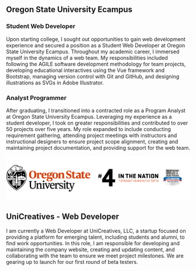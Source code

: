 ## Oregon State University Ecampus

### Student Web Developer

Upon starting college, I sought out opportunities to gain web development experience and secured a position as a Student Web Developer at Oregon State University Ecampus. Throughout my academic career, I immersed myself in the dynamics of a web team. My responsibilities included following the AGILE software development methodology for team projects, developing educational interactives using the Vue framework and Bootstrap, managing version control with Git and GitHub, and designing illustrations as SVGs in Adobe Illustrator.

### Analyst Programmer

After graduating, I transitioned into a contracted role as a Program Analyst at Oregon State University Ecampus. Leveraging my experience as a student developer, I took on greater responsibilities and contributed to over 50 projects over five years. My role expanded to include conducting requirement gathering, attending project meetings with instructors and instructional designers to ensure project scope alignment, creating and maintaining project documentation, and providing support for the web team.

![OSU Ecampus](media/ecampus.png)

## UniCreatives - Web Developer

I am currently a Web Developer at UniCreatives, LLC, a startup focused on providing a platform for emerging talent, including students and alumni, to find work opportunities. In this role, I am responsible for developing and maintaining the company website, creating and updating content, and collaborating with the team to ensure we meet project milestones. We are gearing up to launch for our first round of beta testers.